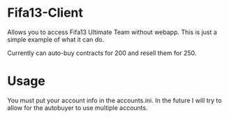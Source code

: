 Fifa13-Client
=============

Allows you to access Fifa13 Ultimate Team without webapp. This is just a simple example of what it can do.

Currently can auto-buy contracts for 200 and resell them for 250.

Usage
==============
You must put your account info in the accounts.ini. In the future I will try to allow for the autobuyer to use multiple accounts.
